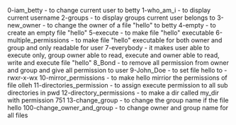 0-iam_betty - to change current user to betty
1-who_am_i - to display current username
2-groups - to display groups current user belongs to
3-new_owner - to change the owner of a file "hello" to betty
4-empty - to create an empty file "hello"
5-execute - to make file "hello" executable
6-multiple_permissions - to make file "hello" executable for both owner and group and only readable for user
7-everybody - it makes user able to execute only, group owner able to read, execute and owner able to read, write and execute file "hello"
8_Bond - to remove all permission from owner and group and give all permission to user
9-John_Doe - to set file hello to -rwxr-x-wx
10-mirror_permissions - to make hello mirrior the permissions of file olleh
11-directories_permission - to assign execute permission to all sub directories in pwd
12-directory_permissions - to make a dir called my_dir with permission 751
13-change_group - to change the group name if the file hello
100-change_owner_and_group - to change owner and group name for all files
